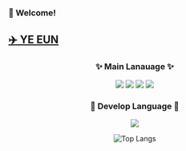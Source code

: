 ### :wave: Welcome!

## <a href="https://codingbread.tistory.com/"> :airplane: YE EUN </a>

<div align = "center">

### ✨ Main Lanauage ✨
<img src="https://img.shields.io/badge/swift-%23FA7343.svg?&style=for-the-badge&logo=swift&logoColor=white" /> <img src="https://img.shields.io/badge/ios-%23000000.svg?&style=for-the-badge&logo=ios&logoColor=white" /> <img src="https://img.shields.io/badge/java-%23007396.svg?&style=for-the-badge&logo=java&logoColor=white" /> <img src="https://img.shields.io/badge/android-%233DDC84.svg?&style=for-the-badge&logo=android&logoColor=black" />

### 💬 Develop Language 💬
<img src="https://img.shields.io/badge/node.js-%23339933.svg?&style=for-the-badge&logo=node.js&logoColor=white" />


![Top Langs](https://github-readme-stats.vercel.app/api/top-langs/?username=kimyenida&layout=compact)

</div>
<!--
**kimyenida/kimyenida** is a ✨ _special_ ✨ repository because its `README.md` (this file) appears on your GitHub profile.

Here are some ideas to get you started:

- 🔭 I’m currently working on ...
- 🌱 I’m currently learning ...
- 👯 I’m looking to collaborate on ...
- 🤔 I’m looking for help with ...
- 💬 Ask me about ...
- 📫 How to reach me: ...
- 😄 Pronouns: ...
- ⚡ Fun fact: ...
-->
